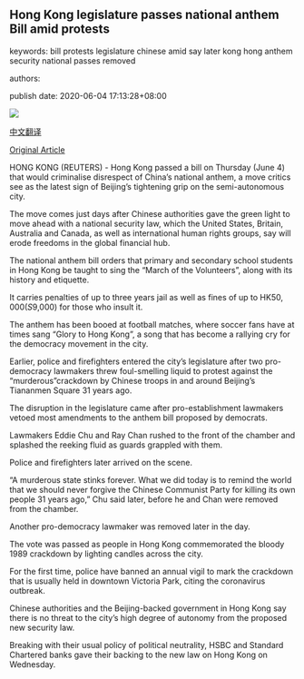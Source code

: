 ## Hong Kong legislature passes national anthem Bill amid protests

keywords: bill protests legislature chinese amid say later kong hong anthem security national passes removed

authors: 

publish date: 2020-06-04 17:13:28+08:00

![](https://www.straitstimes.com/sites/default/files/styles/x_large/public/articles/2020/06/04/ym-hk-040620.jpg?itok=EsPcxCPG)

[中文翻译](Hong%20Kong%20legislature%20passes%20national%20anthem%20Bill%20amid%20protests_zh.md)

[Original Article](https://www.straitstimes.com/asia/east-asia/hong-kong-legislature-passes-national-anthem-bill-amid-protests)

HONG KONG (REUTERS) - Hong Kong passed a bill on Thursday (June 4) that would criminalise disrespect of China’s national anthem, a move critics see as the latest sign of Beijing’s tightening grip on the semi-autonomous city.

The move comes just days after Chinese authorities gave the green light to move ahead with a national security law, which the United States, Britain, Australia and Canada, as well as international human rights groups, say will erode freedoms in the global financial hub.

The national anthem bill orders that primary and secondary school students in Hong Kong be taught to sing the “March of the Volunteers”, along with its history and etiquette.

It carries penalties of up to three years jail as well as fines of up to HK$50,000 (S$9,000) for those who insult it.

The anthem has been booed at football matches, where soccer fans have at times sang “Glory to Hong Kong”, a song that has become a rallying cry for the democracy movement in the city.

Earlier, police and firefighters entered the city’s legislature after two pro-democracy lawmakers threw foul-smelling liquid to protest against the “murderous”crackdown by Chinese troops in and around Beijing’s Tiananmen Square 31 years ago.

The disruption in the legislature came after pro-establishment lawmakers vetoed most amendments to the anthem bill proposed by democrats.

Lawmakers Eddie Chu and Ray Chan rushed to the front of the chamber and splashed the reeking fluid as guards grappled with them.

Police and firefighters later arrived on the scene.

“A murderous state stinks forever. What we did today is to remind the world that we should never forgive the Chinese Communist Party for killing its own people 31 years ago,” Chu said later, before he and Chan were removed from the chamber.

Another pro-democracy lawmaker was removed later in the day.

The vote was passed as people in Hong Kong commemorated the bloody 1989 crackdown by lighting candles across the city.

For the first time, police have banned an annual vigil to mark the crackdown that is usually held in downtown Victoria Park, citing the coronavirus outbreak.

Chinese authorities and the Beijing-backed government in Hong Kong say there is no threat to the city’s high degree of autonomy from the proposed new security law.

Breaking with their usual policy of political neutrality, HSBC and Standard Chartered banks gave their backing to the new law on Hong Kong on Wednesday.